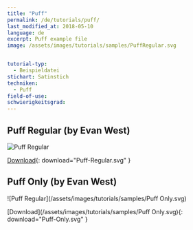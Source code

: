 ```yaml
---
title: "Puff"
permalink: /de/tutorials/puff/
last_modified_at: 2018-05-10
language: de
excerpt: Puff example file
image: /assets/images/tutorials/samples/PuffRegular.svg


tutorial-typ:
  - Beispieldatei
stichart: Satinstich
techniken:
  - Puff
field-of-use:
schwierigkeitsgrad: 
---
```


## Puff Regular (by Evan West)

![Puff Regular](/assets/images/tutorials/samples/PuffRegular.svg)

[Download](/assets/images/tutorials/samples/PuffRegular.svg){: download="Puff-Regular.svg" }

## Puff Only (by Evan West)

![Puff Regular](/assets/images/tutorials/samples/Puff Only.svg)

[Download](/assets/images/tutorials/samples/Puff Only.svg){: download="Puff-Only.svg" }
